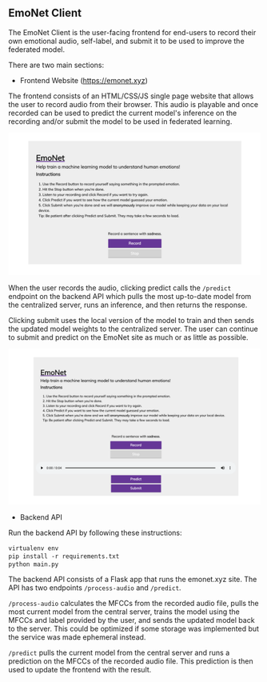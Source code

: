 ## EmoNet Client

The EmoNet Client is the user-facing frontend for end-users to record their own emotional audio, self-label, and submit it to be used to improve the federated model. 

There are two main sections:

 - Frontend Website (https://emonet.xyz)

 The frontend consists of an HTML/CSS/JS single page website that allows the user to record audio from their browser. This audio is playable and once recorded can be used to predict the current model's inference on the recording and/or submit the model to be used in federated learning.

 ![emonet_main.xyz](emonet_main.png)

 When the user records the audio, clicking predict calls the `/predict` endpoint on the backend API which pulls the most up-to-date model from the centralized server, runs an inference, and then returns the response.

 Clicking submit uses the local version of the model to train and then sends the updated model weights to the centralized server. The user can continue to submit and predict on the EmoNet site as much or as little as possible.

 ![emonet_submit.xyz](emonet_submit.png)

 - Backend API

 Run the backend API by following these instructions:
 ```
 virtualenv env
 pip install -r requirements.txt
 python main.py
 ```

 The backend API consists of a Flask app that runs the emonet.xyz site. The API has two endpoints `/process-audio` and `/predict`. 

 `/process-audio` calculates the MFCCs from the recorded audio file, pulls the most current model from the central server, trains the model using the MFCCs and label provided by the user, and sends the updated model back to the server. This could be optimized if some storage was implemented but the service was made ephemeral instead.

 `/predict` pulls the current model from the central server and runs a prediction on the MFCCs of the recorded audio file. This prediction is then used to update the frontend with the result.